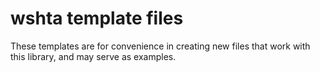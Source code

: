 # wshta template files
These templates are for convenience in creating new files that work with this library, and may serve as examples.